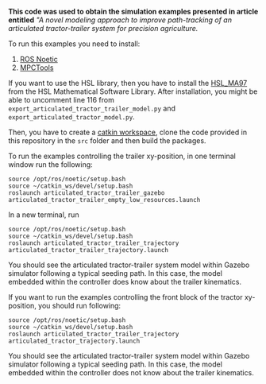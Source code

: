 **This code was used to obtain the simulation examples presented in article entitled** *"A novel modeling approach to improve path-tracking of an articulated tractor-trailer system for precision agriculture.*

To run this examples you need to install:
1. [ROS Noetic](http://wiki.ros.org/noetic/Installation/Ubuntu) 
2. [MPCTools](https://bitbucket.org/rawlings-group/mpc-tools-casadi/src/master/)

If you want to use the HSL library, then you have to install the [HSL_MA97](https://www.hsl.rl.ac.uk/catalogue/hsl_ma97.html) from the HSL Mathematical Software Library. After installation, you might be able to uncomment line 116 from `export_articulated_tractor_trailer_model.py` and `export_articulated_tractor_model.py`.

Then, you have to create a [catkin workspace](http://wiki.ros.org/catkin/Tutorials/create_a_workspace), clone the code provided in this repository in the `src` folder and then build the packages.

To run the examples controlling the trailer xy-position, in one terminal window run the following:

```
source /opt/ros/noetic/setup.bash
source ~/catkin_ws/devel/setup.bash
roslaunch articulated_tractor_trailer_gazebo articulated_tractor_trailer_empty_low_resources.launch
```

In a new terminal, run 
```
source /opt/ros/noetic/setup.bash
source ~/catkin_ws/devel/setup.bash
roslaunch articulated_tractor_trailer_trajectory articulated_tractor_trailer_trajectory.launch
```

You should see the articulated tractor-trailer system model within Gazebo simulator following a typical seeding path. In this case, the model embedded within the controller does know about the trailer kinematics.

If you want to run the examples controlling the front block of the tractor xy-position, you should run following:
```
source /opt/ros/noetic/setup.bash
source ~/catkin_ws/devel/setup.bash
roslaunch articulated_tractor_trailer_trajectory articulated_tractor_trajectory.launch
```

You should see the articulated tractor-trailer system model within Gazebo simulator following a typical seeding path. In this case, the model embedded within the controller does not know about the trailer kinematics.
